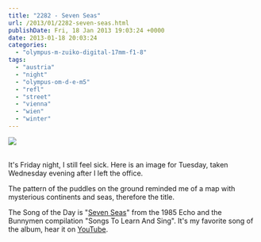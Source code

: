 ```yaml
---
title: "2282 - Seven Seas"
url: /2013/01/2282-seven-seas.html
publishDate: Fri, 18 Jan 2013 19:03:24 +0000
date: 2013-01-18 20:03:24
categories: 
  - "olympus-m-zuiko-digital-17mm-f1-8"
tags: 
  - "austria"
  - "night"
  - "olympus-om-d-e-m5"
  - "refl"
  - "street"
  - "vienna"
  - "wien"
  - "winter"
---
```

<div class="container">
<div class="center"><a target="_blank" href="https://d25zfm9zpd7gm5.cloudfront.net/1200x1200/2013/20130116_165027_lr.jpg"><img src="https://d25zfm9zpd7gm5.cloudfront.net/0600x0600/2013/20130116_165027_lr.jpg" /></a></div>
</div>
<br />

It's Friday night, I still feel sick. Here is an image for Tuesday, taken Wednesday evening after I left the office. 

 The pattern of the puddles on the ground reminded me of a map with mysterious continents and seas, therefore the title.

The Song of the Day is "<a href="http://www.lyricsmode.com/lyrics/e/echo_and_the_bunnymen/seven_seas.html" target="_blank">Seven Seas</a>" from the 1985 Echo and the Bunnymen compilation "Songs To Learn And Sing". It's my favorite song of the album, hear it on <a href="http://www.youtube.com/watch?v=iuE3uc2cBCk" target="_blank">YouTube</a>.
